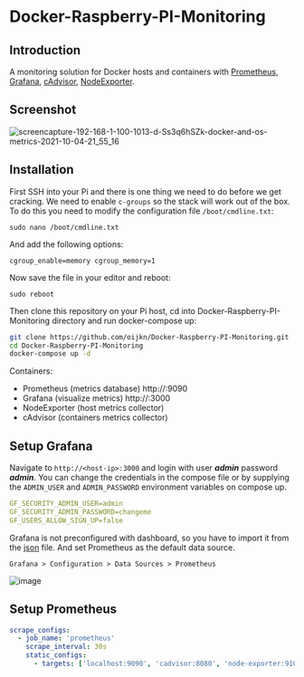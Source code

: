 # Docker-Raspberry-PI-Monitoring

## Introduction

A monitoring solution for Docker hosts and containers with [Prometheus](https://prometheus.io/), [Grafana](http://grafana.org/), [cAdvisor](https://github.com/google/cadvisor), [NodeExporter](https://github.com/prometheus/node_exporter).

## Screenshot

![screencapture-192-168-1-100-1013-d-Ss3q6hSZk-docker-and-os-metrics-2021-10-04-21_55_16](https://user-images.githubusercontent.com/18188407/135915942-3ed65215-aa99-4068-a66a-491d822e9363.png)

## Installation

First SSH into your Pi and there is one thing we need to do before we get cracking. We need to enable `c-groups` so the stack will work out of the box. To do this you need to modify the configuration file `/boot/cmdline.txt`:

```
sudo nano /boot/cmdline.txt
```

And add the following options:

```
cgroup_enable=memory cgroup_memory=1
```

Now save the file in your editor and reboot:

```
sudo reboot
```

Then clone this repository on your Pi host, cd into Docker-Raspberry-PI-Monitoring directory and run docker-compose up:

```sh
git clone https://github.com/oijkn/Docker-Raspberry-PI-Monitoring.git
cd Docker-Raspberry-PI-Monitoring
docker-compose up -d
```

Containers:

* Prometheus (metrics database) http://<host-ip>:9090
* Grafana (visualize metrics) http://<host-ip>:3000
* NodeExporter (host metrics collector)
* cAdvisor (containers metrics collector)

## Setup Grafana

Navigate to `http://<host-ip>:3000` and login with user ***admin*** password ***admin***. You can change the credentials in the compose file or by supplying the `ADMIN_USER` and `ADMIN_PASSWORD` environment variables on compose up. 

```yaml
GF_SECURITY_ADMIN_USER=admin
GF_SECURITY_ADMIN_PASSWORD=changeme
GF_USERS_ALLOW_SIGN_UP=false
```

Grafana is not preconfigured with dashboard, so you have to import it from the [json](https://github.com/oijkn/Docker-Raspberry-PI-Monitoring/blob/main/grafana/dashboard_by_oijkn.json) file. And set Prometheus as the default data source.
  
```
Grafana > Configuration > Data Sources > Prometheus
```
![image](https://user-images.githubusercontent.com/18188407/137201046-691a09e8-3efd-478c-a943-7c61ce409931.png)


## Setup Prometheus

```yaml
scrape_configs:
  - job_name: 'prometheus'
    scrape_interval: 30s
    static_configs:
      - targets: ['localhost:9090', 'cadvisor:8080', 'node-exporter:9100']
```
